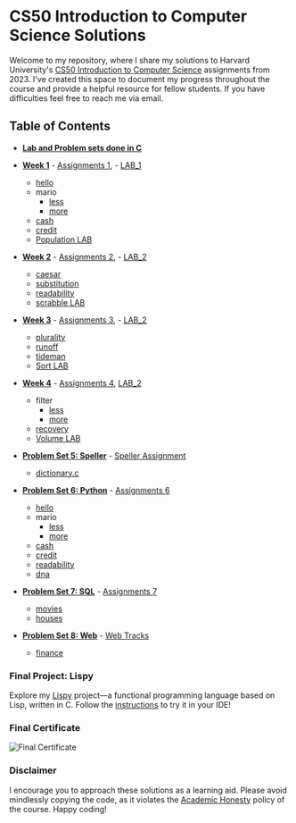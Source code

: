 # CS50 Introduction to Computer Science Solutions

Welcome to my repository, where I share my solutions to Harvard University's [CS50 Introduction to Computer Science](https://www.edx.org/course/cs50s-introduction-to-computer-science) assignments from 2023. I've created this space to document my progress throughout the course and provide a helpful resource for fellow students. If you have difficulties feel free to reach me via email.

## Table of Contents

- **[Lab and Problem sets done in C](/C)**

  
- **[Week 1](/C/Week1)** - [Assignments 1](https://cs50.harvard.edu/x/2023/psets/1/), - [LAB_1](https://cs50.harvard.edu/x/2023/labs/1/)
  
   * [hello](/C/Week1/Problem_Sets/hello)
   *  mario
        + [less](/C/Week1/Problem_Sets/mario/less)
        +  [more](/C/Week1/Problem_Sets/mario/more)
  * [cash](/C/Week1/Problem_Sets/cash)
  * [credit](/C/Week1/Problem_Sets/crredit)
  * [Population LAB](/C/Week1/Lab/Population)


- **[Week 2](/C/Week2)** - [Assignments 2](https://cs50.harvard.edu/x/2023/psets/2/), - [LAB_2](https://cs50.harvard.edu/x/2023/labs/2/)

  * [caesar](/C/Week2/Problem_Sets/caesar)
  * [substitution](/C/Week2/Problem_Sets/substitution)
  * [readability](/C/Week2/Problem_Sets/readability)
  * [scrabble LAB](/C/Week2/Lab/scrabble)

- **[Week 3](/C/Week3)** - [Assignments 3](https://cs50.harvard.edu/x/2023/psets/3/), - [LAB_2](https://cs50.harvard.edu/x/2023/labs/3/)
  
  * [plurality](/C/Week3/Problem_Sets/plurality)
  * [runoff](/C/Week3/Problem_Sets/runoff)
  * [tideman](/C/Week3/Problem_Sets/tideman)
  * [Sort LAB](C/Week3/Lab/Sort)

- **[Week 4](/C/Week4)** - [Assignments 4](https://cs50.harvard.edu/x/2023/psets/4/), [LAB_2](https://cs50.harvard.edu/x/2023/labs/4/)
  
  * filter
    + [less](/C/Week4/Problem_Sets/filter)
    + [more](/C/Week4/Problem_Sets/border-detection)
  * [recovery](/C/Week4/Problem_Sets/recovery)
  * [Volume LAB](C/Week4/Lab)

- **[Problem Set 5: Speller](/C/pset5/speller)** - [Speller Assignment](https://cs50.harvard.edu/x/2020/psets/5/speller/)
  * [dictionary.c](/C/pset5/speller/dictionary.c)

- **[Problem Set 6: Python](/Python/pset6/)** - [Assignments 6](https://cs50.harvard.edu/x/2020/psets/6/)
  * [hello](/Python/pset6/hello)
  * mario
    + [less](/Python/pset6/mario/less)
    + [more](/Python/pset6/mario/more)
  * [cash](/Python/pset6/cash)
  * [credit](/Python/pset6/credit)
  * [readability](/Python/pset6/readability)
  * [dna](/Python/pset6/dna)

- **[Problem Set 7: SQL](/Python/pset7/)** - [Assignments 7](https://cs50.harvard.edu/x/2020/psets/7/)
  * [movies](/Python/pset7/movies)
  * [houses](/Python/pset7/houses/houses)

- **[Problem Set 8: Web](/Python/finance)** - [Web Tracks](https://cs50.harvard.edu/x/2020/tracks/web/)
  * [finance](/Python/finance)

### Final Project: Lispy
Explore my [Lispy](https://github.com/Federico-abss/Lispy) project—a functional programming language based on Lisp, written in C. Follow the [instructions](https://github.com/Federico-abss/Lispy#using-cs50-ide-step-by-step) to try it in your IDE!

### Final Certificate
![Final Certificate](CS50%20certificate.png)

### Disclaimer
I encourage you to approach these solutions as a learning aid. Please avoid mindlessly copying the code, as it violates the [Academic Honesty](https://docs.cs50.net/2016/fall/syllabus/cs50.html#academic-honesty) policy of the course. Happy coding!
